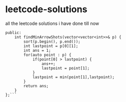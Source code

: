# leetcode-solutions
all the leetcode solutions i have done till now
```class Solution {
public:
    int findMinArrowShots(vector<vector<int>>& p) {
        sort(p.begin(), p.end());
        int lastpoint = p[0][1];
        int ans = 1;
        for(auto point : p) {
            if(point[0] > lastpoint) {
                ans++;
                lastpoint = point[1];
            }
            lastpoint = min(point[1],lastpoint);
        }
        return ans;
    }
};```

